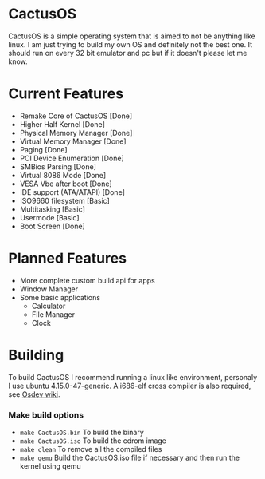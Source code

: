 # CactusOS
CactusOS is a simple operating system that is aimed to not be anything like linux. I am just trying to build my own OS and definitely not the best one. It should run on every 32 bit emulator and pc but if it doesn't please let me know.

# Current Features
- Remake Core of CactusOS [Done]
- Higher Half Kernel [Done]
- Physical Memory Manager [Done]
- Virtual Memory Manager [Done]
- Paging [Done]
- PCI Device Enumeration [Done]
- SMBios Parsing [Done]
- Virtual 8086 Mode [Done]
- VESA Vbe after boot [Done]
- IDE support (ATA/ATAPI) [Done]
- ISO9660 filesystem [Basic]
- Multitasking [Basic]
- Usermode [Basic]
- Boot Screen [Done]

# Planned Features
- More complete custom build api for apps
- Window Manager
- Some basic applications
  - Calculator
  - File Manager
  - Clock
  
# Building
To build CactusOS I recommend running a linux like environment, personaly I use ubuntu 4.15.0-47-generic.
A i686-elf cross compiler is also required, see [Osdev wiki](https://wiki.osdev.org/GCC_Cross-Compiler).
### Make build options
- ```make CactusOS.bin``` To build the binary
- ```make CactusOS.iso``` To build the cdrom image
- ```make clean``` To remove all the compiled files
- ```make qemu``` Build the CactusOS.iso file if necessary and then run the kernel using qemu

